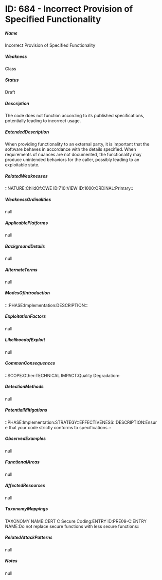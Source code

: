 # ID: 684 - Incorrect Provision of Specified Functionality
<h5>Name</h5>Incorrect Provision of Specified Functionality
<h5>Weakness</h5>Class
<h5>Status</h5>Draft
<h5>Description</h5>The code does not function according to its published specifications, potentially leading to incorrect usage.
<h5>ExtendedDescription</h5>When providing functionality to an external party, it is important that the software behaves in accordance with the details specified. When requirements of nuances are not documented, the functionality may produce unintended behaviors for the caller, possibly leading to an exploitable state.
<h5>RelatedWeaknesses</h5>::NATURE:ChildOf:CWE ID:710:VIEW ID:1000:ORDINAL:Primary::
<h5>WeaknessOrdinalities</h5>null
<h5>ApplicablePlatforms</h5>null
<h5>BackgroundDetails</h5>null
<h5>AlternateTerms</h5>null
<h5>ModesOfIntroduction</h5>:::PHASE:Implementation:DESCRIPTION:::
<h5>ExploitationFactors</h5>null
<h5>LikelihoodofExploit</h5>null
<h5>CommonConsequences</h5>::SCOPE:Other:TECHNICAL IMPACT:Quality Degradation::
<h5>DetectionMethods</h5>null
<h5>PotentialMitigations</h5>::PHASE:Implementation:STRATEGY::EFFECTIVENESS::DESCRIPTION:Ensure that your code strictly conforms to specifications.::
<h5>ObservedExamples</h5>null
<h5>FunctionalAreas</h5>null
<h5>AffectedResources</h5>null
<h5>TaxonomyMappings</h5>TAXONOMY NAME:CERT C Secure Coding:ENTRY ID:PRE09-C:ENTRY NAME:Do not replace secure functions with less secure functions::
<h5>RelatedAttackPatterns</h5>null
<h5>Notes</h5>null

